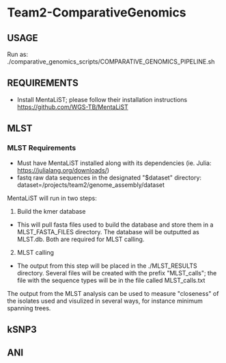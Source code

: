# Team2-ComparativeGenomics

## USAGE
Run as:
./comparative_genomics_scripts/COMPARATIVE_GENOMICS_PIPELINE.sh

## REQUIREMENTS
- Install MentaLiST; please follow their installation instructions https://github.com/WGS-TB/MentaLiST

## MLST
### MLST Requirements
- Must have MentaLiST installed along with its dependencies (ie. Julia: https://julialang.org/downloads/)
- fastq raw data sequences in the designated "$dataset" directory: dataset=/projects/team2/genome_assembly/dataset

MentaLiST will run in two steps:
1. Build the kmer database 
  - This will pull fasta files used to build the database and store them in a MLST_FASTA_FILES directory. The database will be outputted    as MLST.db. Both are required for MLST calling.
2. MLST calling
  - The output from this step will be placed in the ./MLST_RESULTS directory. Several files will be created with the prefix "MLST_calls"; the file with the sequence types will be in the file called MLST_calls.txt

The output from the MLST analysis can be used to measure "closeness" of the isolates used and visulized in several ways, for instance minimum spanning trees.

## kSNP3

## ANI
